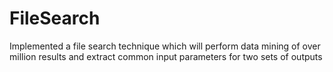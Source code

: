 # FileSearch
Implemented a file search technique which will perform data mining of over million results and extract common input parameters for two sets of outputs
